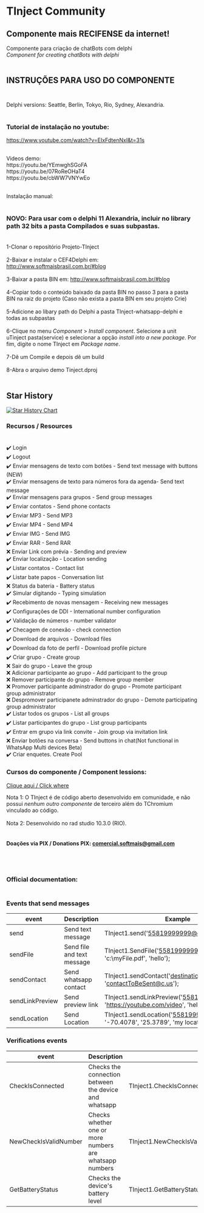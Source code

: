 ﻿# TInject Community
## Componente mais RECIFENSE da internet!<br>
Componente para criação de chatBots com delphi<br>
<i>Component for creating chatBots with delphi</i><br></br>

## INSTRUÇÕES PARA USO DO COMPONENTE<br></br>

Delphi versions: Seattle, Berlin, Tokyo, Rio, Sydney, Alexandria.<br></br>

### Tutorial de instalação no youtube:<br>
https://www.youtube.com/watch?v=EIxFdtenNxI&t=31s

<br>
Videos demo:
<br>
https://youtu.be/YEmwghSGoFA
<br>
https://youtu.be/07RoReOHaT4
<br>
https://youtu.be/cbWW7VNYwEo
<br><br>

Instalação manual:<br><br>
### NOVO: Para usar com o delphi 11 Alexandria, incluir no library path 32 bits a pasta <b>Compilados</b> e suas subpastas.<br><br>
1-Clonar o repositório Projeto-TInject
<br></br>
2-Baixar e instalar o CEF4Delphi em: http://www.softmaisbrasil.com.br/#blog
<br></br>
3-Baixar a pasta BIN em: http://www.softmaisbrasil.com.br/#blog
<br></br>
4-Copiar todo o conteúdo baixado da pasta BIN no passo 3 para a pasta BIN na raiz do projeto (Caso não exista a pasta BIN em seu projeto Crie)
<br></br>
5-Adicione ao libary path do Delphi a pasta TInject-whatsapp-delphi e todas as subpastas
<br><br>
6-Clique no menu *Component* > *Install component*. Selecione a unit uTinject pasta(service) e selecionar a opção *install into a new package*. Por fim, digite o nome TInject em *Package name*.
<br><br>
7-Dê um Compile e depois dê um build
<br><br>
8-Abra o arquivo demo Tinject.dproj
<br></br>

## Star History

[![Star History Chart](https://api.star-history.com/svg?repos=mikelustosa/Projeto-TInject&type=Date)](https://star-history.com/#mikelustosa/Projeto-TInject&Date)


### Recursos / Resources<br><br>
✔️  Login<br>
✔️  Logout<br>
✔️  Enviar mensagens de texto com botões - Send text message with buttons (NEW)<br>
✔️  Enviar mensagens de texto para números fora da agenda- Send text message<br>
✔️  Enviar mensagens para grupos - Send group messages<br>
✔️  Enviar contatos - Send phone contacts<br>
✔️  Enviar MP3 - Send MP3<br>
✔️  Enviar MP4 - Send MP4<br>
✔️  Enviar IMG - Send IMG<br>
✔️  Enviar RAR - Send RAR<br>
❌  Enviar Link com prévia - Sending and preview<br>
✔️  Enviar localização - Location sending<br>
✔️  Listar contatos - Contact list<br>
✔️  Listar bate papos - Conversation list<br>
❌  Status da bateria - Battery status<br>
✔️  Simular digitando - Typing simulation<br>
✔️  Recebimento de novas mensagem - Receiving new messages<br>
✔️  Configurações de DDI - International number configuration<br>
✔️  Validação de números - number validator<br>
✔️  Checagem de conexão - check connection<br>
✔️  Download de arquivos - Download files<br>
✔️  Download da foto de perfil - Download profile picture<br>
✔️  Criar grupo - Create group<br>
❌  Sair do grupo - Leave the group<br>
❌  Adicionar participante ao grupo - Add participant to the group<br>
❌  Remover participante do grupo - Remove group member<br>
❌  Promover participante adminstrador do grupo - Promote participant group administrator<br>
❌  Despromover participanete adminstrador do grupo - Demote participating group administrator<br>
✔️  Listar todos os grupos - List all groups<br>
✔️  Listar participantes do grupo - List group participants<br>
✔️  Entrar em grupo via link convite - Join group via invitation link<br>
❌  Enviar botões na conversa - Send buttons in chat(Not functional in WhatsApp Multi devices Beta)<br>
✔️  Criar enquetes. Create Pool<br>

### Cursos do componente / Component lessions:<br>

[Clique aqui / Click where](http://mikelustosa.kpages.online/tinject)


Nota 1: O TInject é de código aberto desenvolvido em comunidade, e não possui *nenhum outro componente* de terceiro além do TChromium vinculado ao código.
<br><br>
Nota 2: Desenvolvido no rad studio 10.3.0 (RIO).<br><br> 

#### Doações via PIX / Donations PIX: comercial.softmais@gmail.com

<br><br>

### Official documentation:<br><br>

### Events that send messages<br>
| event           | Description                | Example                                                                              | return |
|-----------------|----------------------------|--------------------------------------------------------------------------------------|--------|
| send            | Send text message          | TInject1.send('55819999999@c.us', 'hello');                                          | -      |
| sendFile        | Send file and text message | TInject1.SendFile('558199999999@c.us', 'c:\myFile.pdf', 'hello');                    | -      |
| sendContact     | Send whatsapp contact      | TInject1.sendContact('destinationContact@c.us', 'contactToBeSent@c.us');             | -      |
| sendLinkPreview | Send preview link          | TInject1.sendLinkPreview('558199999999@c.us', 'https://youtube.com/video', 'hello'); | -      |
| sendLocation    | Send Location              | TInject1.sendLocation('55819999999@c.us', '-70.4078', '25.3789', 'my location');     |        |<br><br>

### Verifications events<br>
| event                 | Description                                             | example                                              | event return      | return                       |
|-----------------------|---------------------------------------------------------|------------------------------------------------------|-------------------|------------------------------|
| CheckIsConnected      | Checks the connection between the device and whatsapp   | TInject1.CheckIsConnected();                         | OnIsConnected     | boolean                      |
| NewCheckIsValidNumber | Checks whether one or more numbers are whatsapp numbers | TInject1.NewCheckIsValidNumber('558199999999@c.us'); | OnNewGetNumber    | TReturnCheckNumber           |
| GetBatteryStatus      | Checks the device's battery level                       | TInject1.GetBatteryStatus;                           | OnGetBatteryLevel | TInject(Sender).BatteryLevel |
